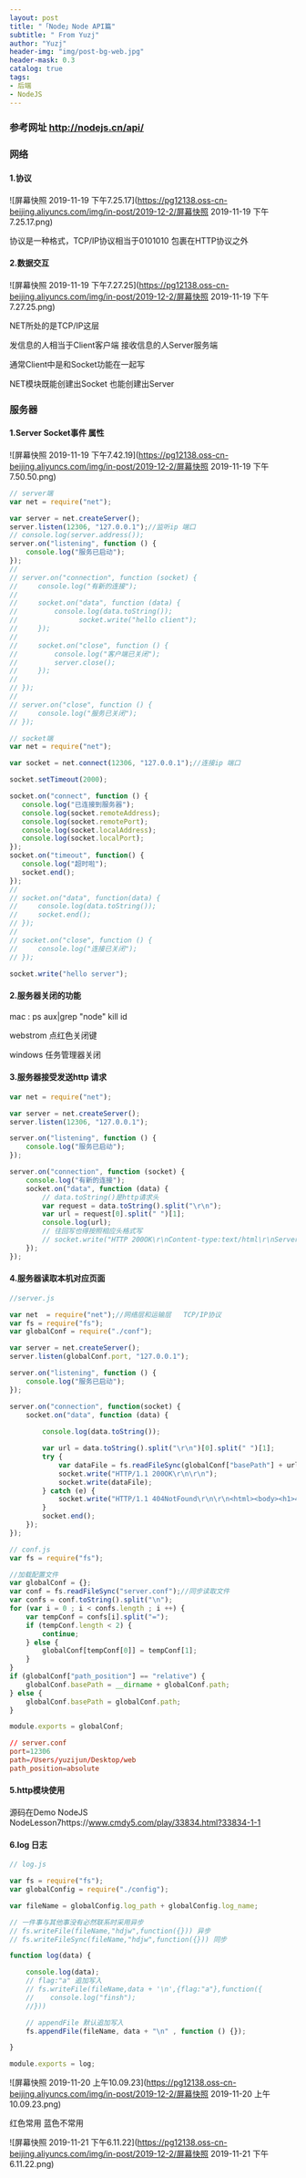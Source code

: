 ```yaml
---
layout: post
title: "「Node」Node API篇"
subtitle: " From Yuzj"
author: "Yuzj"
header-img: "img/post-bg-web.jpg"
header-mask: 0.3
catalog: true
tags:
- 后端
- NodeJS
---
```


### 参考网址 http://nodejs.cn/api/

### 网络

#### 1.协议

![屏幕快照 2019-11-19 下午7.25.17](https://pg12138.oss-cn-beijing.aliyuncs.com/img/in-post/2019-12-2/屏幕快照 2019-11-19 下午7.25.17.png)

协议是一种格式，TCP/IP协议相当于0101010 包裹在HTTP协议之外

#### 2.数据交互

![屏幕快照 2019-11-19 下午7.27.25](https://pg12138.oss-cn-beijing.aliyuncs.com/img/in-post/2019-12-2/屏幕快照 2019-11-19 下午7.27.25.png)

NET所处的是TCP/IP这层

发信息的人相当于Client客户端 接收信息的人Server服务端 

通常Client中是和Socket功能在一起写

NET模块既能创建出Socket 也能创建出Server

### 服务器

#### 1.Server Socket事件 属性

![屏幕快照 2019-11-19 下午7.42.19](https://pg12138.oss-cn-beijing.aliyuncs.com/img/in-post/2019-12-2/屏幕快照 2019-11-19 下午7.50.50.png)

```js
// server端 
var net = require("net");

var server = net.createServer();
server.listen(12306, "127.0.0.1");//监听ip 端口
// console.log(server.address());
server.on("listening", function () {
    console.log("服务已启动");
});
//
// server.on("connection", function (socket) {
//     console.log("有新的连接");
// 
//     socket.on("data", function (data) {
//         console.log(data.toString());
//				 socket.write("hello client");
//     });
//
//     socket.on("close", function () {
//         console.log("客户端已关闭");
//         server.close();
//     });
//
// });
//
// server.on("close", function () {
//     console.log("服务已关闭");
// });
```

```js
// socket端 
var net = require("net");

var socket = net.connect(12306, "127.0.0.1");//连接ip 端口

socket.setTimeout(2000);

socket.on("connect", function () {
   console.log("已连接到服务器");
   console.log(socket.remoteAddress);
   console.log(socket.remotePort);
   console.log(socket.localAddress);
   console.log(socket.localPort);
});
socket.on("timeout", function() {
   console.log("超时啦");
   socket.end();
});
//
// socket.on("data", function(data) {
//     console.log(data.toString());
//     socket.end();
// });
//
// socket.on("close", function () {
//     console.log("连接已关闭");
// });

socket.write("hello server");
```

#### 2.服务器关闭的功能 

mac : ps aux|grep "node" kill id

webstrom 点红色关闭键

windows 任务管理器关闭

#### 3.服务器接受发送http 请求

```js
var net = require("net");

var server = net.createServer();
server.listen(12306, "127.0.0.1");

server.on("listening", function () {
    console.log("服务已启动");
});

server.on("connection", function (socket) {
    console.log("有新的连接");
    socket.on("data", function (data) {
      	// data.toString()是http请求头
        var request = data.toString().split("\r\n");
        var url = request[0].split(" ")[1];
        console.log(url);
      	// 往回写也得按照相应头格式写
        // socket.write("HTTP 200OK\r\nContent-type:text/html\r\nServer:DWS/1.1\r\n\r\n<html><body>hello browser</body></html>");
    });
});

```

#### 4.服务器读取本机对应页面

```js
//server.js

var net  = require("net");//网络层和运输层   TCP/IP协议
var fs = require("fs");
var globalConf = require("./conf");

var server = net.createServer();
server.listen(globalConf.port, "127.0.0.1");

server.on("listening", function () {
    console.log("服务已启动");
});

server.on("connection", function(socket) {
    socket.on("data", function (data) {
      
        console.log(data.toString());

        var url = data.toString().split("\r\n")[0].split(" ")[1];
        try {
            var dataFile = fs.readFileSync(globalConf["basePath"] + url);
            socket.write("HTTP/1.1 200OK\r\n\r\n");
            socket.write(dataFile);
        } catch (e) {
            socket.write("HTTP/1.1 404NotFound\r\n\r\n<html><body><h1>404 Not Found</h1></body></html>");
        }
        socket.end();
    });
});
```

```js
// conf.js
var fs = require("fs");

//加载配置文件
var globalConf = {};
var conf = fs.readFileSync("server.conf");//同步读取文件
var confs = conf.toString().split("\n");
for (var i = 0 ; i < confs.length ; i ++) {
    var tempConf = confs[i].split("=");
    if (tempConf.length < 2) {
        continue;
    } else {
        globalConf[tempConf[0]] = tempConf[1];
    }
}
if (globalConf["path_position"] == "relative") {
    globalConf.basePath = __dirname + globalConf.path;
} else {
    globalConf.basePath = globalConf.path;
}

module.exports = globalConf;
```

```conf
// server.conf
port=12306
path=/Users/yuzijun/Desktop/web
path_position=absolute
```

#### 5.http模块使用

源码在Demo NodeJS NodeLesson7https://www.cmdy5.com/play/33834.html?33834-1-1

#### 6.log 日志

```js
// log.js

var fs = require("fs");
var globalConfig = require("./config");

var fileName = globalConfig.log_path + globalConfig.log_name;

// 一件事与其他事没有必然联系时采用异步 
// fs.writeFile(fileName,"hdjw",function({})) 异步
// fs.writeFileSync(fileName,"hdjw",function({})) 同步

function log(data) {

    console.log(data);
    // flag:"a" 追加写入
    // fs.writeFile(fileName,data + '\n',{flag:"a"},function({
    //    console.log("finsh");
    //}))

    // appendFile 默认追加写入
    fs.appendFile(fileName, data + "\n" , function () {});

}

module.exports = log;
```

![屏幕快照 2019-11-20 上午10.09.23](https://pg12138.oss-cn-beijing.aliyuncs.com/img/in-post/2019-12-2/屏幕快照 2019-11-20 上午10.09.23.png)

红色常用 蓝色不常用

 ![屏幕快照 2019-11-21 下午6.11.22](https://pg12138.oss-cn-beijing.aliyuncs.com/img/in-post/2019-12-2/屏幕快照 2019-11-21 下午6.11.22.png)